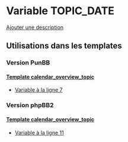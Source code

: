 # Variable TOPIC_DATE
[Ajouter une description](https://fa-tvars.appspot.com/var/TOPIC_DATE)

## Utilisations dans les templates

### Version PunBB

#### [Template calendar_overview_topic](punbb/calendar_overview_topic.md)
* [Variable &agrave; la ligne 7](../punbb/calendar_overview_topic.tpl#L7)

### Version phpBB2

#### [Template calendar_overview_topic](subsilver/calendar_overview_topic.md)
* [Variable &agrave; la ligne 11](../subsilver/calendar_overview_topic.tpl#L11)